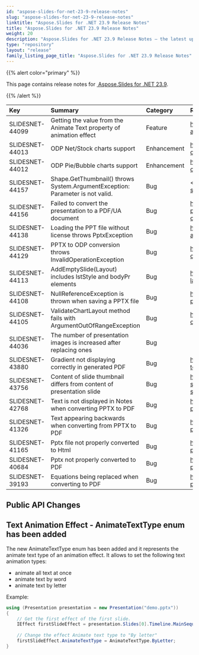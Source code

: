 ```yaml
---
id: "aspose-slides-for-net-23-9-release-notes"
slug: "aspose-slides-for-net-23-9-release-notes"
linktitle: "Aspose.Slides for .NET 23.9 Release Notes"
title: "Aspose.Slides for .NET 23.9 Release Notes"
weight: 20
description: "Aspose.Slides for .NET 23.9 Release Notes – the latest updates and fixes."
type: "repository"
layout: "release"
family_listing_page_title: "Aspose.Slides for .NET 23.9 Release Notes"
---
```


{{% alert color="primary" %}} 

This page contains release notes for [ Aspose.Slides for .NET 23.9](https://www.nuget.org/packages/Aspose.Slides.NET/).

{{% /alert %}} 

|**Key**|**Summary**|**Category**|**Related Documentation**|
| :- | :- | :- | :- |
|SLIDESNET-44099|Getting the value from the Animate Text property of animation effect|Feature|<https://docs.aspose.com/slides/net/shape-animation/>
|SLIDESNET-44013|ODP Net/Stock charts support|Enhancement|<https://docs.aspose.com/slides/net/convert-odp-to-pptx/>
|SLIDESNET-44012|ODP Pie/Bubble charts support|Enhancement|<https://docs.aspose.com/slides/net/convert-odp-to-pptx/>
|SLIDESNET-44157|Shape.GetThumbnail() throws System.ArgumentException: Parameter is not valid.|Bug|< https://docs.aspose.com/slides/net/create-shape-thumbnails/>
|SLIDESNET-44156|Failed to convert the presentation to a PDF/UA document|Bug|<https://docs.aspose.com/slides/net/convert-powerpoint-to-pdf/#accessibility-and-compliance-standards-for-pdf>
|SLIDESNET-44138|Loading the PPT file without license throws PptxException|Bug|<https://docs.aspose.com/slides/net/evaluate-aspose-slides/>
|SLIDESNET-44129|PPTX to ODP conversion throws InvalidOperationException|Bug|<https://docs.aspose.com/slides/net/convert-openoffice-odp/>
|SLIDESNET-44113|AddEmptySlide(Layout) includes lstStyle and bodyPr elements|Bug|<https://docs.aspose.com/slides/net/slide-layout/>
|SLIDESNET-44108|NullReferenceException is thrown when saving a PPTX file|Bug|<https://docs.aspose.com/slides/net/convert-presentation/>
|SLIDESNET-44105|ValidateChartLayout method fails with ArgumentOutOfRangeException|Bug|<https://docs.aspose.com/slides/net/create-chart/>
|SLIDESNET-44036|The number of presentation images is increased after replacing ones|Bug|
|SLIDESNET-43880|Gradient not displaying correctly in generated PDF|Bug|<https://docs.aspose.com/slides/net/conversion-to-pdf/>
|SLIDESNET-43756|Content of slide thumbnail differs from content of presentation slide|Bug|<https://docs.aspose.com/slides/net/convert-slide/#converting-slides-to-bitmap-and-saving-the-images-in-png>
|SLIDESNET-42768|Text is not displayed in Notes when converting PPTX to PDF|Bug|<https://docs.aspose.com/slides/net/convert-powerpoint-to-pdf/>
|SLIDESNET-41326|Text appearing backwards when converting from PPTX to PDF|Bug|<https://docs.aspose.com/slides/net/convert-powerpoint-to-pdf/>
|SLIDESNET-41165|Pptx file not properly converted to Html|Bug|<https://docs.aspose.com/slides/net/convert-powerpoint-to-html/>
|SLIDESNET-40684|Pptx not properly converted to PDF|Bug|<https://docs.aspose.com/slides/net/convert-powerpoint-to-pdf/>
|SLIDESNET-39193|Equations being replaced when converting to PDF|Bug|<https://docs.aspose.com/slides/net/convert-powerpoint-to-pdf/>

## Public API Changes ##

## Text Animation Effect - AnimateTextType enum has been added ##

The new AnimateTextType enum has been added and it represents the animate text type of an animation effect. It allows to set the following text animation types:
- animate all text at once
- animate text by word
- animate text by letter

Example:

``` csharp
using (Presentation presentation = new Presentation("demo.pptx"))
{
    // Get the first effect of the first slide.
    IEffect firstSlideEffect = presentation.Slides[0].Timeline.MainSequence[0];
    
    // Change the effect Animate text type to "By letter"
    firstSlideEffect.AnimateTextType = AnimateTextType.ByLetter;
}
```